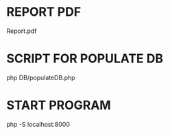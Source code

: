 # REPORT PDF
Report.pdf

# SCRIPT FOR POPULATE DB
php DB/populateDB.php

# START PROGRAM
php -S localhost:8000
